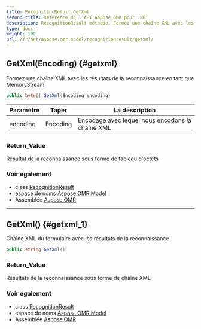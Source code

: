```yaml
---
title: RecognitionResult.GetXml
second_title: Référence de l'API Aspose.OMR pour .NET
description: RecognitionResult méthode. Formez une chaîne XML avec les résultats de la reconnaissance en tant que MemoryStream
type: docs
weight: 100
url: /fr/net/aspose.omr.model/recognitionresult/getxml/
---
```

## GetXml(Encoding) {#getxml}

Formez une chaîne XML avec les résultats de la reconnaissance en tant que MemoryStream

```csharp
public byte[] GetXml(Encoding encoding)
```

| Paramètre | Taper | La description |
| --- | --- | --- |
| encoding | Encoding | Encodage avec lequel nous encodons la chaîne XML |

### Return_Value

Résultat de la reconnaissance sous forme de tableau d'octets

### Voir également

* class [RecognitionResult](../)
* espace de noms [Aspose.OMR.Model](../../recognitionresult/)
* Assemblée [Aspose.OMR](../../../)

---

## GetXml() {#getxml_1}

Chaîne XML du formulaire avec les résultats de la reconnaissance

```csharp
public string GetXml()
```

### Return_Value

Résultats de la reconnaissance sous forme de chaîne XML

### Voir également

* class [RecognitionResult](../)
* espace de noms [Aspose.OMR.Model](../../recognitionresult/)
* Assemblée [Aspose.OMR](../../../)


